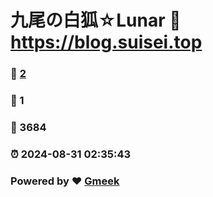 # 九尾の白狐☆Lunar :link: https://blog.suisei.top 
### :page_facing_up: [2](https://blog.suisei.top/tag.html) 
### :speech_balloon: 1 
### :hibiscus: 3684 
### :alarm_clock: 2024-08-31 02:35:43 
### Powered by :heart: [Gmeek](https://github.com/Meekdai/Gmeek)
